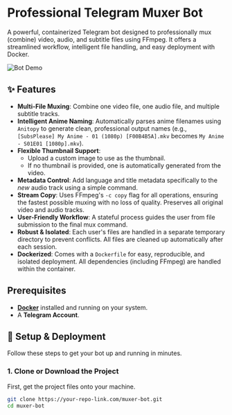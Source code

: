 # Professional Telegram Muxer Bot

A powerful, containerized Telegram bot designed to professionally mux (combine) video, audio, and subtitle files using FFmpeg. It offers a streamlined workflow, intelligent file handling, and easy deployment with Docker.

![Bot Demo](https://i.imgur.com/example.png) <!-- Optional: Add a link to a screenshot or GIF of the bot in action -->

## ✨ Features

-   **Multi-File Muxing**: Combine one video file, one audio file, and multiple subtitle tracks.
-   **Intelligent Anime Naming**: Automatically parses anime filenames using `Anitopy` to generate clean, professional output names (e.g., `[SubsPlease] My Anime - 01 (1080p) [F00B4B5A].mkv` becomes `My Anime - S01E01 [1080p].mkv`).
-   **Flexible Thumbnail Support**:
    -   Upload a custom image to use as the thumbnail.
    -   If no thumbnail is provided, one is automatically generated from the video.
-   **Metadata Control**: Add language and title metadata specifically to the *new* audio track using a simple command.
-   **Stream Copy**: Uses FFmpeg's `-c copy` flag for all operations, ensuring the fastest possible muxing with no loss of quality. Preserves all original video and audio tracks.
-   **User-Friendly Workflow**: A stateful process guides the user from file submission to the final mux command.
-   **Robust & Isolated**: Each user's files are handled in a separate temporary directory to prevent conflicts. All files are cleaned up automatically after each session.
-   **Dockerized**: Comes with a `Dockerfile` for easy, reproducible, and isolated deployment. All dependencies (including FFmpeg) are handled within the container.

## Prerequisites

-   [**Docker**](https://www.docker.com/get-started/) installed and running on your system.
-   A **Telegram Account**.

## 🚀 Setup & Deployment

Follow these steps to get your bot up and running in minutes.

### 1. Clone or Download the Project

First, get the project files onto your machine.

```bash
git clone https://your-repo-link.com/muxer-bot.git
cd muxer-bot
